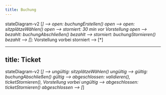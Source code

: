 ```yaml
---
title: Buchung
---
```

stateDiagram-v2
    [*] --> open: buchungErstellen()
    open --> open: sitzplätzeWählen()
    open --> storniert: 30 min vor Vorstellung
    open --> bezahlt: buchungAbschließen()
    bezahlt --> storniert: buchungStornieren()
    bezahlt --> [*]: Vorstellung vorbei
    storniert --> [*]

---
title: Ticket
---
stateDiagram-v2
    [*] --> ungültig: sitzplätzeWählen()
    ungültig --> gültig: buchungAbschließen()
    gültig --> abgeschlossen: validieren(), ticketStornieren(), Vorstellung vorbei
    ungültig --> abgeschlossen: ticketStornieren()
    abgeschlossen --> [*]
